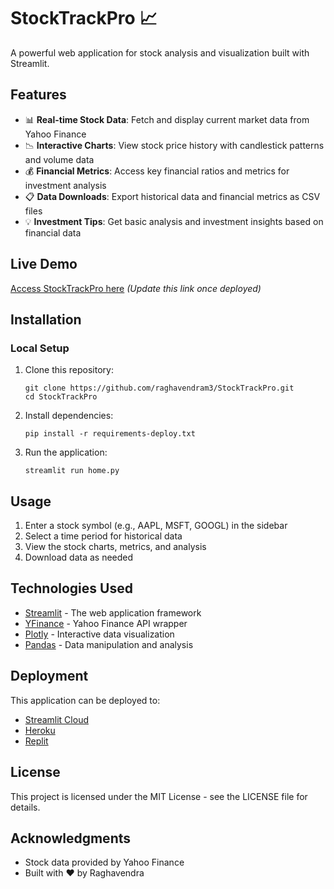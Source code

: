 # StockTrackPro 📈

A powerful web application for stock analysis and visualization built with Streamlit.

## Features

- 📊 **Real-time Stock Data**: Fetch and display current market data from Yahoo Finance
- 📉 **Interactive Charts**: View stock price history with candlestick patterns and volume data
- 💰 **Financial Metrics**: Access key financial ratios and metrics for investment analysis
- 📋 **Data Downloads**: Export historical data and financial metrics as CSV files
- 💡 **Investment Tips**: Get basic analysis and investment insights based on financial data

## Live Demo

[Access StockTrackPro here](https://stocktrackpro.streamlit.app) *(Update this link once deployed)*

## Installation

### Local Setup

1. Clone this repository:
   ```
   git clone https://github.com/raghavendram3/StockTrackPro.git
   cd StockTrackPro
   ```

2. Install dependencies:
   ```
   pip install -r requirements-deploy.txt
   ```

3. Run the application:
   ```
   streamlit run home.py
   ```

## Usage

1. Enter a stock symbol (e.g., AAPL, MSFT, GOOGL) in the sidebar
2. Select a time period for historical data
3. View the stock charts, metrics, and analysis
4. Download data as needed

## Technologies Used

- [Streamlit](https://streamlit.io/) - The web application framework
- [YFinance](https://pypi.org/project/yfinance/) - Yahoo Finance API wrapper
- [Plotly](https://plotly.com/) - Interactive data visualization
- [Pandas](https://pandas.pydata.org/) - Data manipulation and analysis

## Deployment

This application can be deployed to:

- [Streamlit Cloud](https://streamlit.io/cloud)
- [Heroku](https://heroku.com)
- [Replit](https://replit.com)

## License

This project is licensed under the MIT License - see the LICENSE file for details.

## Acknowledgments

- Stock data provided by Yahoo Finance
- Built with ❤️ by Raghavendra

